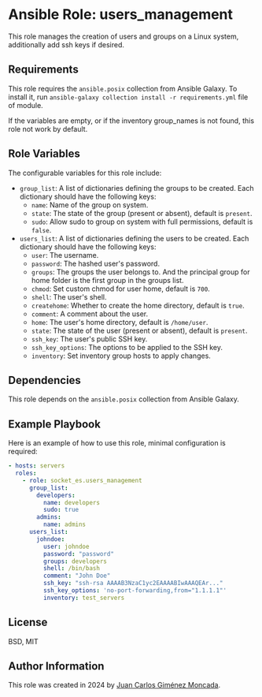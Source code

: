 # Ansible Role: users_management

This role manages the creation of users and groups on a Linux system, additionally add ssh keys if desired.

## Requirements

This role requires the `ansible.posix` collection from Ansible Galaxy. To install it, run `ansible-galaxy collection install -r requirements.yml` file of module.

If the variables are empty, or if the inventory group_names is not found, this role not work by default.

## Role Variables

The configurable variables for this role include:

- `group_list`: A list of dictionaries defining the groups to be created. Each dictionary should have the following keys:
  - `name`: Name of the group on system.
  - `state`: The state of the group (present or absent), default is `present`.
  - `sudo`: Allow sudo to group on system with full permissions, default is `false`.
- `users_list`: A list of dictionaries defining the users to be created. Each dictionary should have the following keys:
  - `user`: The username.
  - `password`: The hashed user's password.
  - `groups`: The groups the user belongs to. And the principal group for home folder is the first group in the groups list.
  - `chmod`: Set custom chmod for user home, default is `700`.
  - `shell`: The user's shell.
  - `createhome`: Whether to create the home directory, default is `true`.
  - `comment`: A comment about the user.
  - `home`: The user's home directory, default is `/home/user`.
  - `state`: The state of the user (present or absent), default is `present`.
  - `ssh_key`: The user's public SSH key.
  - `ssh_key_options`: The options to be applied to the SSH key.
  - `inventory`: Set inventory group hosts to apply changes.

## Dependencies

This role depends on the `ansible.posix` collection from Ansible Galaxy.

## Example Playbook

Here is an example of how to use this role, minimal configuration is required:

```yaml
- hosts: servers
  roles:
    - role: socket_es.users_management
      group_list:
        developers:
          name: developers
          sudo: true
        admins:
          name: admins
      users_list:
        johndoe:
          user: johndoe
          password: "password"
          groups: developers
          shell: /bin/bash
          comment: "John Doe"
          ssh_key: "ssh-rsa AAAAB3NzaC1yc2EAAAABIwAAAQEAr..."
          ssh_key_options: 'no-port-forwarding,from="1.1.1.1"'
          inventory: test_servers
```

## License

BSD, MIT

## Author Information

This role was created in 2024 by [Juan Carlos Giménez Moncada](https://www.opensocket.es/).

